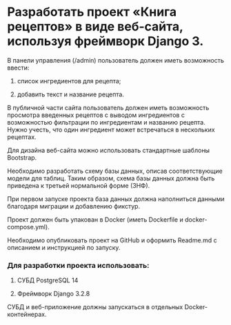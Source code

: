 # Разработать проект «Книга рецептов» в виде веб-сайта, используя фреймворк Django 3.


В панели управления (/admin) пользователь должен иметь возможность ввести:

1. список ингредиентов для рецепта;

2. добавить текст и название рецепта.


В публичной части сайта пользователь должен иметь возможность просмотра введенных рецептов с выводом ингредиентов с возможностью фильтрации по ингредиентам и названию рецепта. Нужно учесть, что один ингредиент может встречаться в нескольких рецептах.


Для дизайна веб-сайта можно использовать стандартные шаблоны Bootstrap.



Необходимо разработать схему базы данных, описав соответствующие модели для таблиц. Таким образом, схема базы данных должна быть приведена к третьей нормальной форме (3НФ).



При первом запуске проекта база данных должна наполниться данными благодаря миграции и добавлению фикстур.



Проект должен быть упакован в Docker (иметь Dockerfile и docker-compose.yml).

Необходимо опубликовать проект на GitHub и оформить Readme.md с описанием и инструкцией по запуску.



### Для разработки проекта использовать:

1) СУБД PostgreSQL 14

2) Фреймворк Django 3.2.8

СУБД и веб-приложение должны запускаться в отдельных Docker-контейнерах.
